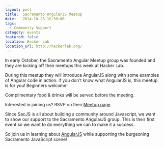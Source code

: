 ```yaml
---
layout: post
title:  Sacramento AngularJS Meetup
date:   2014-10-28 18:30:00
tags:
  - Community Support
category: events
featured: false
location: Hacker Lab
location_url: http://hackerlab.org/
---
```


In early October, the Sacramento Angular Meetup group was founded and they are
kicking off their meetups this week at Hacker Lab.

During this meetup they will introduce AngularJS along with some examples of
Angular code in action. If you don't know what AngularJS is, this meetup is
for you! Beginners welcome!

Complimentary food & drinks will be served before the meeting.

Interested in joining us? RSVP on their
[Meetup page](http://www.meetup.com/Sacramento-Angular-Meetup/events/211909052/).

<!-- more -->

Since SacJS is all about building a community around Javascript, we want to show
our support to the Sacramento AngularJS group. This is their first event so we
want to do everything we can to make it a success.

So join us in learning about [AngularJS](https://angularjs.org/) while
supporting the burgeoning Sacramento JavaScript scene!
